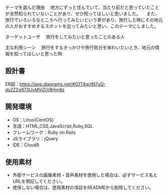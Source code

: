 テーマを選んだ理由
　地方にずっと住んでいて、当たり前だと思っていたことが全然知られていないことがあり、ぜひ知ってほしいと思いました。
　また、旅行でいろいろなところへ行ってみたいという夢があり、旅行した時にその地元の人がおすすめするスポットを巡ってみたいと思い、このテーマにしました。

ターゲットユーザ
　旅行をしてみたいと思ったことのある人

主な利用シーン
　旅行をするきっかけや旅行気分を味わいたいとき、地元の情報を知ってほしいと思った時

## 設計書
ER図：https://app.diagrams.net/#G1T4qctN7uQ-ds2ZZg973UvMVjZiV8Hm8z

## 開発環境
- OS：Linux(CentOS)
- 言語：HTML,CSS,JavaScript,Ruby,SQL
- フレームワーク：Ruby on Rails
- JSライブラリ：jQuery
- IDE：Cloud9

## 使用素材
- 外部サービスの画像素材・音声素材を使用した場合は、必ずサービス名とURLを明記してください。
- 使用しない場合は、使用素材の項目をREADMEから削除してください。